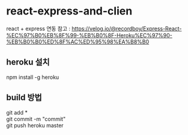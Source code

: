 # react-express-and-clien
react + express 연동
참고 : https://velog.io/@recordboy/Express-React-%EC%97%B0%EB%8F%99-%EB%B0%8F-Heroku%EC%97%90-%EB%B0%B0%ED%8F%AC%ED%95%98%EA%B8%B0

## heroku 설치
npm install -g heroku

## build 방법
git add *\
git commit -m "commit"\
git push heroku master
